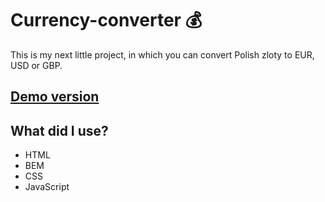 # Currency-converter  💰 
This is my next little project, in which you can convert Polish zloty to EUR, USD or GBP.

## [Demo version](https://hanianassalska.github.io/currency_converter/)
## What did I use?
- HTML
- BEM
- CSS
- JavaScript

